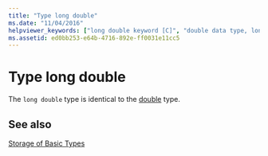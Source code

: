 ```yaml
---
title: "Type long double"
ms.date: "11/04/2016"
helpviewer_keywords: ["long double keyword [C]", "double data type, long double"]
ms.assetid: ed0bb253-e64b-4716-892e-ff0031e11cc5
---
```

# Type long double

The `long double` type is identical to the [double](../c-language/type-double.md) type.

## See also

[Storage of Basic Types](../c-language/storage-of-basic-types.md)

